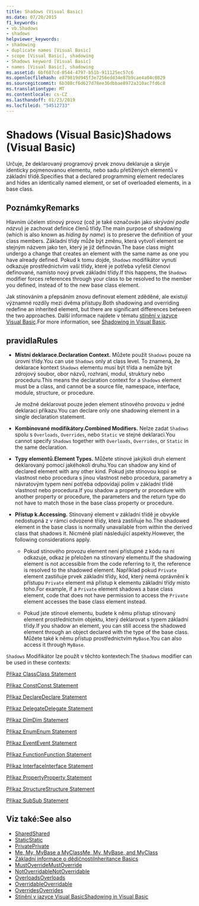 ```yaml
---
title: Shadows (Visual Basic)
ms.date: 07/20/2015
f1_keywords:
- vb.Shadows
- shadows
helpviewer_keywords:
- shadowing
- duplicate names [Visual Basic]
- scope [Visual Basic], shadowing
- Shadows keyword [Visual Basic]
- names [Visual Basic], shadowing
ms.assetid: 6bf687cd-0544-4797-b51b-911125ec57c6
ms.openlocfilehash: e879819d945f3e7256edd34e87b9cae4a04c0829
ms.sourcegitcommit: 6b308cf6d627d78ee36dbbae8972a310ac7fd6c8
ms.translationtype: MT
ms.contentlocale: cs-CZ
ms.lasthandoff: 01/23/2019
ms.locfileid: "54512733"
---
```

# <a name="shadows-visual-basic"></a><span data-ttu-id="d20b4-102">Shadows (Visual Basic)</span><span class="sxs-lookup"><span data-stu-id="d20b4-102">Shadows (Visual Basic)</span></span>
<span data-ttu-id="d20b4-103">Určuje, že deklarovaný programový prvek znovu deklaruje a skryje identicky pojmenovanou elementu, nebo sadu přetížených elementů v základní třídě.</span><span class="sxs-lookup"><span data-stu-id="d20b4-103">Specifies that a declared programming element redeclares and hides an identically named element, or set of overloaded elements, in a base class.</span></span>  
  
## <a name="remarks"></a><span data-ttu-id="d20b4-104">Poznámky</span><span class="sxs-lookup"><span data-stu-id="d20b4-104">Remarks</span></span>  
 <span data-ttu-id="d20b4-105">Hlavním účelem stínový provoz (což je také označován jako *skrývání podle názvu*) je zachovat definice členů třídy.</span><span class="sxs-lookup"><span data-stu-id="d20b4-105">The main purpose of shadowing (which is also known as *hiding by name*) is to preserve the definition of your class members.</span></span> <span data-ttu-id="d20b4-106">Základní třídy může být změnu, která vytvoří element se stejným názvem jako ten, který je již definován.</span><span class="sxs-lookup"><span data-stu-id="d20b4-106">The base class might undergo a change that creates an element with the same name as one you have already defined.</span></span> <span data-ttu-id="d20b4-107">Pokud k tomu dojde, `Shadows` modifikátor vynutí odkazuje prostřednictvím vaší třídy, které je potřeba vyřešit členovi definované, namísto nový prvek základní třídy.</span><span class="sxs-lookup"><span data-stu-id="d20b4-107">If this happens, the `Shadows` modifier forces references through your class to be resolved to the member you defined, instead of to the new base class element.</span></span>  
  
 <span data-ttu-id="d20b4-108">Jak stínováním a přepsáním znovu definovat element zděděné, ale existují významné rozdíly mezi dvěma přístupy.</span><span class="sxs-lookup"><span data-stu-id="d20b4-108">Both shadowing and overriding redefine an inherited element, but there are significant differences between the two approaches.</span></span> <span data-ttu-id="d20b4-109">Další informace najdete v tématu [stínění v jazyce Visual Basic](../../../visual-basic/programming-guide/language-features/declared-elements/shadowing.md).</span><span class="sxs-lookup"><span data-stu-id="d20b4-109">For more information, see [Shadowing in Visual Basic](../../../visual-basic/programming-guide/language-features/declared-elements/shadowing.md).</span></span>  
  
## <a name="rules"></a><span data-ttu-id="d20b4-110">pravidla</span><span class="sxs-lookup"><span data-stu-id="d20b4-110">Rules</span></span>  
  
-   <span data-ttu-id="d20b4-111">**Místní deklarace.**</span><span class="sxs-lookup"><span data-stu-id="d20b4-111">**Declaration Context.**</span></span> <span data-ttu-id="d20b4-112">Můžete použít `Shadows` pouze na úrovni třídy.</span><span class="sxs-lookup"><span data-stu-id="d20b4-112">You can use `Shadows` only at class level.</span></span> <span data-ttu-id="d20b4-113">To znamená, že deklarace kontext `Shadows` elementu musí být třída a nemůže být zdrojový soubor, obor názvů, rozhraní, modul, struktury nebo proceduru.</span><span class="sxs-lookup"><span data-stu-id="d20b4-113">This means the declaration context for a `Shadows` element must be a class, and cannot be a source file, namespace, interface, module, structure, or procedure.</span></span>  
  
     <span data-ttu-id="d20b4-114">Je možné deklarovat pouze jeden element stínového provozu v jedné deklaraci příkazu.</span><span class="sxs-lookup"><span data-stu-id="d20b4-114">You can declare only one shadowing element in a single declaration statement.</span></span>  
  
-   <span data-ttu-id="d20b4-115">**Kombinované modifikátory.**</span><span class="sxs-lookup"><span data-stu-id="d20b4-115">**Combined Modifiers.**</span></span> <span data-ttu-id="d20b4-116">Nelze zadat `Shadows` spolu s `Overloads`, `Overrides`, nebo `Static` ve stejné deklaraci.</span><span class="sxs-lookup"><span data-stu-id="d20b4-116">You cannot specify `Shadows` together with `Overloads`, `Overrides`, or `Static` in the same declaration.</span></span>  
  
-   <span data-ttu-id="d20b4-117">**Typy elementů.**</span><span class="sxs-lookup"><span data-stu-id="d20b4-117">**Element Types.**</span></span> <span data-ttu-id="d20b4-118">Můžete stínové jakýkoli druh element deklarovaný pomocí jakéhokoli druhu.</span><span class="sxs-lookup"><span data-stu-id="d20b4-118">You can shadow any kind of declared element with any other kind.</span></span> <span data-ttu-id="d20b4-119">Pokud jste stínovou kopii se vlastnost nebo procedura s jinou vlastnost nebo procedura, parametry a návratovým typem není potřeba odpovídají polím v základní třídě vlastnost nebo procedura.</span><span class="sxs-lookup"><span data-stu-id="d20b4-119">If you shadow a property or procedure with another property or procedure, the parameters and the return type do not have to match those in the base class property or procedure.</span></span>  
  
-   <span data-ttu-id="d20b4-120">**Přístup k.**</span><span class="sxs-lookup"><span data-stu-id="d20b4-120">**Accessing.**</span></span> <span data-ttu-id="d20b4-121">Stínovaný element v základní třídě je obvykle nedostupná z v rámci odvozené třídy, která zastiňuje ho.</span><span class="sxs-lookup"><span data-stu-id="d20b4-121">The shadowed element in the base class is normally unavailable from within the derived class that shadows it.</span></span> <span data-ttu-id="d20b4-122">Nicméně platí následující aspekty.</span><span class="sxs-lookup"><span data-stu-id="d20b4-122">However, the following considerations apply.</span></span>  
  
    -   <span data-ttu-id="d20b4-123">Pokud stínového provozu element není přístupné z kódu na ni odkazuje, odkaz je přeložen na stínovaný elementu.</span><span class="sxs-lookup"><span data-stu-id="d20b4-123">If the shadowing element is not accessible from the code referring to it, the reference is resolved to the shadowed element.</span></span> <span data-ttu-id="d20b4-124">Například pokud `Private` element zastiňuje prvek základní třídy, kód, který nemá oprávnění k přístupu `Private` element má přístup k elementu základní třídy místo toho.</span><span class="sxs-lookup"><span data-stu-id="d20b4-124">For example, if a `Private` element shadows a base class element, code that does not have permission to access the `Private` element accesses the base class element instead.</span></span>  
  
    -   <span data-ttu-id="d20b4-125">Pokud jste stínové elementu, budete k němu přístup stínovaný element prostřednictvím objektu, který deklarovat s typem základní třídy.</span><span class="sxs-lookup"><span data-stu-id="d20b4-125">If you shadow an element, you can still access the shadowed element through an object declared with the type of the base class.</span></span> <span data-ttu-id="d20b4-126">Můžete také k němu přístup prostřednictvím `MyBase`.</span><span class="sxs-lookup"><span data-stu-id="d20b4-126">You can also access it through `MyBase`.</span></span>  
  
 <span data-ttu-id="d20b4-127">`Shadows` Modifikátor lze použít v těchto kontextech:</span><span class="sxs-lookup"><span data-stu-id="d20b4-127">The `Shadows` modifier can be used in these contexts:</span></span>  
  
 [<span data-ttu-id="d20b4-128">Příkaz Class</span><span class="sxs-lookup"><span data-stu-id="d20b4-128">Class Statement</span></span>](../../../visual-basic/language-reference/statements/class-statement.md)  
  
 [<span data-ttu-id="d20b4-129">Příkaz Const</span><span class="sxs-lookup"><span data-stu-id="d20b4-129">Const Statement</span></span>](../../../visual-basic/language-reference/statements/const-statement.md)  
  
 [<span data-ttu-id="d20b4-130">Příkaz Declare</span><span class="sxs-lookup"><span data-stu-id="d20b4-130">Declare Statement</span></span>](../../../visual-basic/language-reference/statements/declare-statement.md)  
  
 [<span data-ttu-id="d20b4-131">Příkaz Delegate</span><span class="sxs-lookup"><span data-stu-id="d20b4-131">Delegate Statement</span></span>](../../../visual-basic/language-reference/statements/delegate-statement.md)  
  
 [<span data-ttu-id="d20b4-132">Příkaz Dim</span><span class="sxs-lookup"><span data-stu-id="d20b4-132">Dim Statement</span></span>](../../../visual-basic/language-reference/statements/dim-statement.md)  
  
 [<span data-ttu-id="d20b4-133">Příkaz Enum</span><span class="sxs-lookup"><span data-stu-id="d20b4-133">Enum Statement</span></span>](../../../visual-basic/language-reference/statements/enum-statement.md)  
  
 [<span data-ttu-id="d20b4-134">Příkaz Event</span><span class="sxs-lookup"><span data-stu-id="d20b4-134">Event Statement</span></span>](../../../visual-basic/language-reference/statements/event-statement.md)  
  
 [<span data-ttu-id="d20b4-135">Příkaz Function</span><span class="sxs-lookup"><span data-stu-id="d20b4-135">Function Statement</span></span>](../../../visual-basic/language-reference/statements/function-statement.md)  
  
 [<span data-ttu-id="d20b4-136">Příkaz Interface</span><span class="sxs-lookup"><span data-stu-id="d20b4-136">Interface Statement</span></span>](../../../visual-basic/language-reference/statements/interface-statement.md)  
  
 [<span data-ttu-id="d20b4-137">Příkaz Property</span><span class="sxs-lookup"><span data-stu-id="d20b4-137">Property Statement</span></span>](../../../visual-basic/language-reference/statements/property-statement.md)  
  
 [<span data-ttu-id="d20b4-138">Příkaz Structure</span><span class="sxs-lookup"><span data-stu-id="d20b4-138">Structure Statement</span></span>](../../../visual-basic/language-reference/statements/structure-statement.md)  
  
 [<span data-ttu-id="d20b4-139">Příkaz Sub</span><span class="sxs-lookup"><span data-stu-id="d20b4-139">Sub Statement</span></span>](../../../visual-basic/language-reference/statements/sub-statement.md)  
  
## <a name="see-also"></a><span data-ttu-id="d20b4-140">Viz také:</span><span class="sxs-lookup"><span data-stu-id="d20b4-140">See also</span></span>
- [<span data-ttu-id="d20b4-141">Shared</span><span class="sxs-lookup"><span data-stu-id="d20b4-141">Shared</span></span>](../../../visual-basic/language-reference/modifiers/shared.md)
- [<span data-ttu-id="d20b4-142">Static</span><span class="sxs-lookup"><span data-stu-id="d20b4-142">Static</span></span>](../../../visual-basic/language-reference/modifiers/static.md)
- [<span data-ttu-id="d20b4-143">Private</span><span class="sxs-lookup"><span data-stu-id="d20b4-143">Private</span></span>](../../../visual-basic/language-reference/modifiers/private.md)
- [<span data-ttu-id="d20b4-144">Me, My, MyBase a MyClass</span><span class="sxs-lookup"><span data-stu-id="d20b4-144">Me, My, MyBase, and MyClass</span></span>](../../../visual-basic/programming-guide/program-structure/me-my-mybase-and-myclass.md)
- [<span data-ttu-id="d20b4-145">Základní informace o dědičnosti</span><span class="sxs-lookup"><span data-stu-id="d20b4-145">Inheritance Basics</span></span>](../../../visual-basic/programming-guide/language-features/objects-and-classes/inheritance-basics.md)
- [<span data-ttu-id="d20b4-146">MustOverride</span><span class="sxs-lookup"><span data-stu-id="d20b4-146">MustOverride</span></span>](../../../visual-basic/language-reference/modifiers/mustoverride.md)
- [<span data-ttu-id="d20b4-147">NotOverridable</span><span class="sxs-lookup"><span data-stu-id="d20b4-147">NotOverridable</span></span>](../../../visual-basic/language-reference/modifiers/notoverridable.md)
- [<span data-ttu-id="d20b4-148">Overloads</span><span class="sxs-lookup"><span data-stu-id="d20b4-148">Overloads</span></span>](../../../visual-basic/language-reference/modifiers/overloads.md)
- [<span data-ttu-id="d20b4-149">Overridable</span><span class="sxs-lookup"><span data-stu-id="d20b4-149">Overridable</span></span>](../../../visual-basic/language-reference/modifiers/overridable.md)
- [<span data-ttu-id="d20b4-150">Overrides</span><span class="sxs-lookup"><span data-stu-id="d20b4-150">Overrides</span></span>](../../../visual-basic/language-reference/modifiers/overrides.md)
- [<span data-ttu-id="d20b4-151">Stínění v jazyce Visual Basic</span><span class="sxs-lookup"><span data-stu-id="d20b4-151">Shadowing in Visual Basic</span></span>](../../../visual-basic/programming-guide/language-features/declared-elements/shadowing.md)
